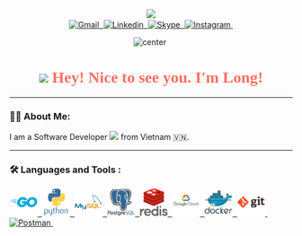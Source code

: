 <div id="header" align="center">
  <img src="https://media.giphy.com/media/R03zWv5p1oNSQd91EP/giphy.gif" width="100"/>
</div>

<div id="badges" align="center">
    <a href="mailto:dolong2110@gmail.com? subject=gmail.com">
        <img src="https://img.shields.io/badge/Gmail-D14836?style=for-the-badge&logo=gmail&logoColor=white" alt="Gmail">&nbsp;
    </a>
    <a href="https://www.linkedin.com/in/chaulong2110/">
        <img src="https://img.shields.io/badge/linkedin-%230077B5.svg?style=for-the-badge&logo=linkedin&logoColor=white" alt="Linkedin">&nbsp;
    </a>
    <a href="skype:dolong2110?chat">
        <img src="https://img.shields.io/badge/Skype-%2300AFF0.svg?style=for-the-badge&logo=Skype&logoColor=white" alt="Skype">&nbsp;
    </a>
    <a href="https://www.instagram.com/chaulong98/">
        <img src="https://img.shields.io/badge/Instagram-%23E4405F.svg?style=for-the-badge&logo=Instagram&logoColor=white" alt="Instagram">&nbsp;
    </a>
</div>

<p align="center">
    <img src="https://visitor-badge.glitch.me/badge?page_id=dolong2110.visitor-badge&left_text=Profile%20Views&left_color=blue&right_color=red" alt="center"/>&nbsp;
</p>

<h1 style="font-family:'Comic Sans MS';color:#FF6F61" align="center">
    <img src="https://emojis.slackmojis.com/emojis/images/1531849430/4246/blob-sunglasses.gif?1531849430" width="30"/>
    Hey!  Nice to see you. I'm Long!
</h1>

---

### :man_technologist: About Me:

I am a Software Developer <img src="https://media.giphy.com/media/WUlplcMpOCEmTGBtBW/giphy.gif" width="30"> from Vietnam :vietnam:.

---

### :hammer_and_wrench: Languages and Tools :

<p>
    <a href="https://go.dev/">
        <img src="https://github.com/devicons/devicon/blob/master/icons/go/go-original-wordmark.svg" alt="Go" width="50" height="50">&nbsp;
    </a>
    <a href="https://www.python.org/">
        <img src="https://github.com/devicons/devicon/blob/master/icons/python/python-original-wordmark.svg" alt="Python" width="50" height="50">&nbsp;
    </a>
    <a href="https://www.mysql.com/">
        <img src="https://github.com/devicons/devicon/blob/master/icons/mysql/mysql-original-wordmark.svg" alt="MySQL" width="50" height="50">&nbsp;
    </a>
    <a href="https://www.postgresql.org/">
        <img src="https://github.com/devicons/devicon/blob/master/icons/postgresql/postgresql-original-wordmark.svg" alt="PostgreSQL" width="50" height="50">&nbsp;
    </a>
    <a href="https://redis.io/">
        <img src="https://github.com/devicons/devicon/blob/master/icons/redis/redis-original-wordmark.svg" alt="Redis" width="50" height="50">&nbsp;
    </a>
    <a href="https://cloud.google.com/">
        <img src="https://github.com/devicons/devicon/blob/master/icons/googlecloud/googlecloud-original-wordmark.svg" alt="Google Cloud" width="50" height="50">&nbsp;
    </a>
    <a href="https://www.docker.com/">
        <img src="https://github.com/devicons/devicon/blob/master/icons/docker/docker-original-wordmark.svg" alt="docker" width="50" height="50">&nbsp;
    </a>
    <a href="https://github.com/">
        <img src="https://github.com/devicons/devicon/blob/master/icons/git/git-original-wordmark.svg" alt="Git" width="50" height="50">&nbsp;
    </a>
    <a href="https://www.postman.com/">
        <img src="https://www.vectorlogo.zone/logos/getpostman/getpostman-icon.svg" alt="Postman" width="50" height="50">&nbsp;
    </a>
</p>

